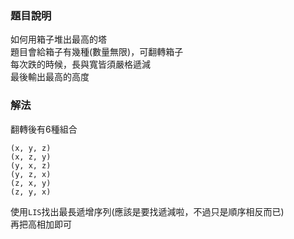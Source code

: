 ### 題目說明
如何用箱子堆出最高的塔  
題目會給箱子有幾種(數量無限)，可翻轉箱子  
每次跌的時候，長與寬皆須嚴格遞減  
最後輸出最高的高度  

### 解法
翻轉後有6種組合
```
(x, y, z)
(x, z, y)
(y, x, z)
(y, z, x)
(z, x, y)
(z, y, x)
```
使用`LIS`找出最長遞增序列(應該是要找遞減啦，不過只是順序相反而已)  
再把高相加即可  
